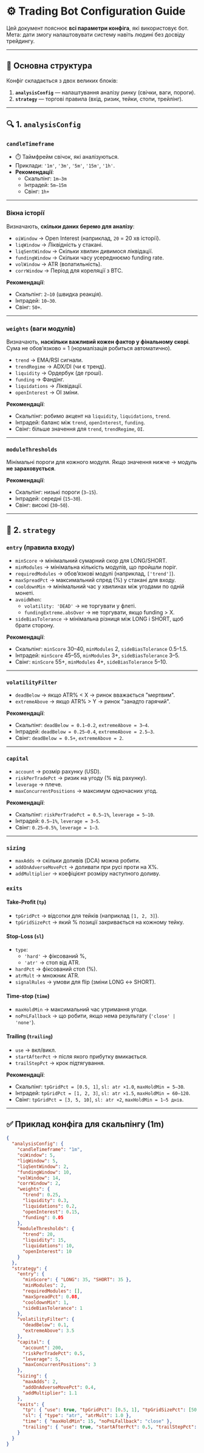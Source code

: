 # ⚙️ Trading Bot Configuration Guide

Цей документ пояснює **всі параметри конфіга**, які використовує бот.  
Мета: дати змогу налаштовувати систему навіть людині без досвіду трейдингу.

---

## 📌 Основна структура

Конфіг складається з двох великих блоків:

1. **`analysisConfig`** — налаштування аналізу ринку (свічки, ваги, пороги).
2. **`strategy`** — торгові правила (вхід, ризик, тейки, стопи, трейлінг).

---

## 🔍 1. `analysisConfig`

### `candleTimeframe`

- ⏱️ Таймфрейм свічок, які аналізуються.
- Приклади: `'1m'`, `'3m'`, `'5m'`, `'15m'`, `'1h'`.
- **Рекомендації**:
  - Скальпінг: `1m–3m`
  - Інтрадей: `5m–15m`
  - Свінг: `1h+`

---

### Вікна історії

Визначають, **скільки даних беремо для аналізу**:

- `oiWindow` → Open Interest (наприклад, `20` = 20 хв історії).
- `liqWindow` → Ліквідність у стакані.
- `liqSentWindow` → Скільки хвилин дивимося ліквідації.
- `fundingWindow` → Скільки часу усереднюємо funding rate.
- `volWindow` → ATR (волатильність).
- `corrWindow` → Період для кореляції з BTC.

**Рекомендації**:

- Скальпінг: `2–10` (швидка реакція).
- Інтрадей: `10–30`.
- Свінг: `50+`.

---

### `weights` (ваги модулів)

Визначають, **наскільки важливий кожен фактор у фінальному скорі**.  
Сума не обов’язково = 1 (нормалізація робиться автоматично).

- `trend` → EMA/RSI сигнали.
- `trendRegime` → ADX/DI (чи є тренд).
- `liquidity` → Ордербук (де гроші).
- `funding` → Фандінг.
- `liquidations` → Ліквідації.
- `openInterest` → OI зміни.

**Рекомендації**:

- Скальпінг: робимо акцент на `liquidity`, `liquidations`, `trend`.
- Інтрадей: баланс між `trend`, `openInterest`, `funding`.
- Свінг: більше значення для `trend`, `trendRegime`, `OI`.

---

### `moduleThresholds`

Мінімальні пороги для кожного модуля. Якщо значення нижче → модуль **не зараховується**.

**Рекомендації**:

- Скальпінг: низькі пороги (`3–15`).
- Інтрадей: середні (`15–30`).
- Свінг: високі (`30–50`).

---

## 🎯 2. `strategy`

### `entry` (правила входу)

- `minScore` → мінімальний сумарний скор для LONG/SHORT.
- `minModules` → мінімальна кількість модулів, що пройшли поріг.
- `requiredModules` → обов’язкові модулі (наприклад, `['trend']`).
- `maxSpreadPct` → максимальний спред (%) у стакані для входу.
- `cooldownMin` → мінімальний час у хвилинах між угодами по одній монеті.
- `avoidWhen`:
  - `volatility: 'DEAD'` → не торгувати у флеті.
  - `fundingExtreme.absOver` → не торгувати, якщо funding > X.
- `sideBiasTolerance` → мінімальна різниця між LONG і SHORT, щоб брати сторону.

**Рекомендації**:

- Скальпінг: `minScore` 30–40, `minModules` 2, `sideBiasTolerance` 0.5–1.5.
- Інтрадей: `minScore` 45–55, `minModules` 3+, `sideBiasTolerance` 3–5.
- Свінг: `minScore` 55+, `minModules` 4+, `sideBiasTolerance` 5–10.

---

### `volatilityFilter`

- `deadBelow` → якщо ATR% < X → ринок вважається "мертвим".
- `extremeAbove` → якщо ATR% > Y → ринок "занадто гарячий".

**Рекомендації**:

- Скальпінг: `deadBelow = 0.1–0.2`, `extremeAbove = 3–4`.
- Інтрадей: `deadBelow = 0.25–0.4`, `extremeAbove = 2.5–3`.
- Свінг: `deadBelow = 0.5+`, `extremeAbove = 2`.

---

### `capital`

- `account` → розмір рахунку (USD).
- `riskPerTradePct` → ризик на угоду (% від рахунку).
- `leverage` → плече.
- `maxConcurrentPositions` → максимум одночасних угод.

**Рекомендації**:

- Скальпінг: `riskPerTradePct = 0.5–1%`, `leverage = 5–10`.
- Інтрадей: `0.5–1%`, `leverage = 3–5`.
- Свінг: `0.25–0.5%`, `leverage = 1–3`.

---

### `sizing`

- `maxAdds` → скільки доливів (DCA) можна робити.
- `addOnAdverseMovePct` → доливати при русі проти на X%.
- `addMultiplier` → коефіцієнт розміру наступного доливу.

### `exits`

#### Take-Profit (`tp`)

- `tpGridPct` → відсотки для тейків (наприклад `[1, 2, 3]`).
- `tpGridSizePct` → який % позиції закривається на кожному тейку.

#### Stop-Loss (`sl`)

- `type`:
  - `'hard'` → фіксований %,
  - `'atr'` → стоп від ATR.
- `hardPct` → фіксований стоп (%).
- `atrMult` → множник ATR.
- `signalRules` → умови для flip (зміни LONG ↔ SHORT).

#### Time-stop (`time`)

- `maxHoldMin` → максимальний час утримання угоди.
- `noPnLFallback` → що робити, якщо нема результату (`'close' | 'none'`).

#### Trailing (`trailing`)

- `use` → вкл/викл.
- `startAfterPct` → після якого прибутку вмикається.
- `trailStepPct` → крок підтягування.

**Рекомендації**:

- Скальпінг: `tpGridPct = [0.5, 1]`, `sl: atr ×1.0`, `maxHoldMin = 5–30`.
- Інтрадей: `tpGridPct = [1, 2, 3]`, `sl: atr ×1.5`, `maxHoldMin = 60–120`.
- Свінг: `tpGridPct = [3, 5, 10]`, `sl: atr ×2`, `maxHoldMin = 1–5 днів`.

---

## ✅ Приклад конфіга для скальпінгу (1m)

```json
{
  "analysisConfig": {
    "candleTimeframe": "1m",
    "oiWindow": 5,
    "liqWindow": 5,
    "liqSentWindow": 2,
    "fundingWindow": 10,
    "volWindow": 14,
    "corrWindow": 2,
    "weights": {
      "trend": 0.25,
      "liquidity": 0.3,
      "liquidations": 0.2,
      "openInterest": 0.15,
      "funding": 0.05
    },
    "moduleThresholds": {
      "trend": 20,
      "liquidity": 15,
      "liquidations": 10,
      "openInterest": 10
    }
  },
  "strategy": {
    "entry": {
      "minScore": { "LONG": 35, "SHORT": 35 },
      "minModules": 2,
      "requiredModules": [],
      "maxSpreadPct": 0.08,
      "cooldownMin": 1,
      "sideBiasTolerance": 1
    },
    "volatilityFilter": {
      "deadBelow": 0.1,
      "extremeAbove": 3.5
    },
    "capital": {
      "account": 200,
      "riskPerTradePct": 0.5,
      "leverage": 5,
      "maxConcurrentPositions": 3
    },
    "sizing": {
      "maxAdds": 2,
      "addOnAdverseMovePct": 0.4,
      "addMultiplier": 1.1
    },
    "exits": {
      "tp": { "use": true, "tpGridPct": [0.5, 1], "tpGridSizePct": [50, 50] },
      "sl": { "type": "atr", "atrMult": 1.0 },
      "time": { "maxHoldMin": 15, "noPnLFallback": "close" },
      "trailing": { "use": true, "startAfterPct": 0.5, "trailStepPct": 0.25 }
    }
  }
}
```
